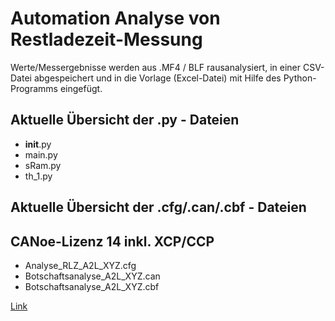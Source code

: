 # Automation Analyse von Restladezeit-Messung

Werte/Messergebnisse werden aus .MF4 / BLF rausanalysiert, in einer CSV-Datei abgespeichert und in die Vorlage (Excel-Datei) mit Hilfe des Python-Programms eingefügt.

## Aktuelle Übersicht der .py - Dateien

- __init__.py
- main.py
- sRam.py
- th_1.py

## Aktuelle Übersicht der .cfg/.can/.cbf - Dateien
## CANoe-Lizenz 14 inkl. XCP/CCP
- Analyse_RLZ_A2L_XYZ.cfg
- Botschaftsanalyse_A2L_XYZ.can
- Botschaftsanalyse_A2L_XYZ.cbf


[Link](https://www.akka-technologies.com/?lang=de)

